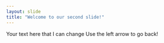 ```yaml
---
layout: slide
title: "Welcome to our second slide!"
---
```

Your text here that I can change
Use the left arrow to go back!
